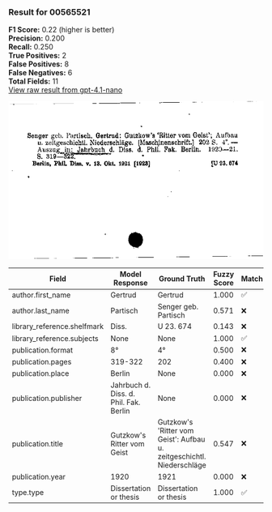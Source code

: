 ### Result for 00565521
**F1 Score:** 0.22 (higher is better)<br>**Precision:** 0.200<br>**Recall:** 0.250<br>**True Positives:** 2<br>**False Positives:** 8<br>**False Negatives:** 6<br>**Total Fields:** 11<br>[View raw result from gpt-4.1-nano](https://github.com/RISE-UNIBAS/humanities_data_benchmark/blob/main/results/2025-09-02/T0162/request_T0162_00565521.json)

<img src="https://github.com/RISE-UNIBAS/humanities_data_benchmark/blob/main/benchmarks/zettelkatalog/images/00565521.jpg?raw=true" alt="00565521" width="600px">

| Field | Model Response | Ground Truth | Fuzzy Score | Match |
|-------|----------------|--------------|-------------|-------|
| author.first_name | Gertrud | Gertrud | 1.000 | ✅ |
| author.last_name | Partisch | Senger geb. Partisch | 0.571 | ❌ |
| library_reference.shelfmark | Diss. | U 23. 674 | 0.143 | ❌ |
| library_reference.subjects | None | None | 1.000 | ✅ |
| publication.format | 8° | 4° | 0.500 | ❌ |
| publication.pages | 319-322 | 202 | 0.400 | ❌ |
| publication.place | Berlin | None | 0.000 | ❌ |
| publication.publisher | Jahrbuch d. Diss. d. Phil. Fak. Berlin | None | 0.000 | ❌ |
| publication.title | Gutzkow's Ritter vom Geist | Gutzkow's 'Ritter vom Geist': Aufbau u. zeitgeschichtl. Niederschläge | 0.547 | ❌ |
| publication.year | 1920 | 1921 | 0.000 | ❌ |
| type.type | Dissertation or thesis | Dissertation or thesis | 1.000 | ✅ |
